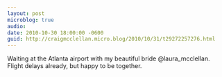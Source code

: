 ```yaml
---
layout: post
microblog: true
audio: 
date: 2010-10-30 18:00:00 -0600
guid: http://craigmcclellan.micro.blog/2010/10/31/t29272257276.html
---
```

Waiting at the Atlanta airport with my beautiful bride @laura_mcclellan. Flight delays already, but happy to be together.
